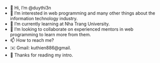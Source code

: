 - 👋 Hi, I’m @duythi3n
- 👀 I’m interested in web programming and many other things about the information technology industry.
- 🌱 I’m currently learning at Nha Trang University.
- 💞️ I’m looking to collaborate on experienced mentors in web programming to learn more from them.
- 📫 How to reach me?
- ✉️ Gmail: kuthien886@gmail.
- 🥰 Thanks for reading my intro.

<!---
duythi3n/duythi3n is a ✨ special ✨ repository because its `README.md` (this file) appears on your GitHub profile.
You can click the Preview link to take a look at your changes.
--->
